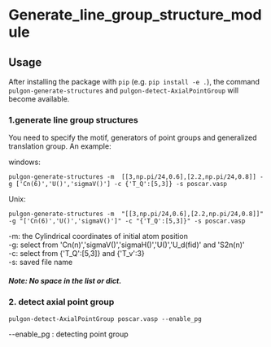 # Generate_line_group_structure_module



## Usage
After installing the package with `pip` (e.g. `pip install -e .`), the command `pulgon-generate-structures` and `pulgon-detect-AxialPointGroup` will become available.

### 1.generate line group structures
 You need to specify the motif, generators of point groups and generalized translation group. An example:

windows:
```
pulgon-generate-structures -m  [[3,np.pi/24,0.6],[2.2,np.pi/24,0.8]] -g ['Cn(6)','U()','sigmaV()'] -c {'T_Q':[5,3]} -s poscar.vasp
```   
Unix:
```
pulgon-generate-structures -m  "[[3,np.pi/24,0.6],[2.2,np.pi/24,0.8]]" -g "['Cn(6)','U()','sigmaV()']" -c "{'T_Q':[5,3]}" -s poscar.vasp
```   


-m: the Cylindrical coordinates of initial atom position   
-g: select from 'Cn(n)','sigmaV()','sigmaH()','U()','U_d(fid)' and 'S2n(n)'  
-c: select from {'T_Q':[5,3]} and {'T_v':3}  
-s: saved file name  

##### Note: No space in the list or dict.


### 2. detect axial point group
```
pulgon-detect-AxialPointGroup poscar.vasp --enable_pg
```

--enable_pg : detecting point group

